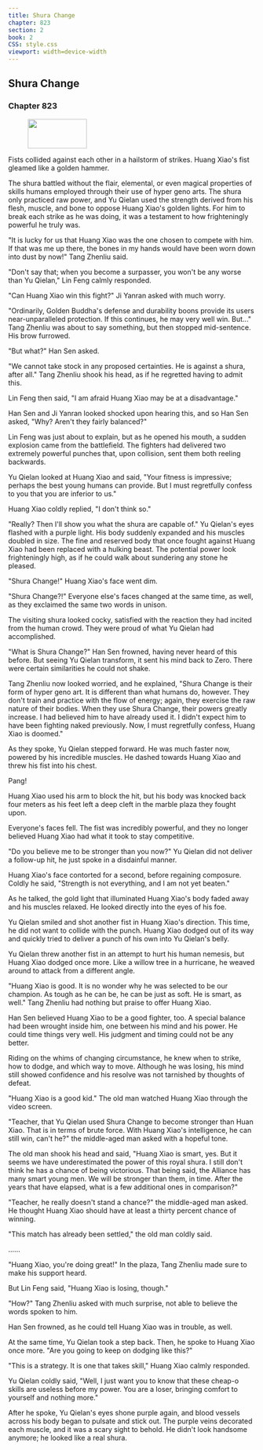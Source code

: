 ```yaml
---
title: Shura Change
chapter: 823
section: 2
book: 2
CSS: style.css
viewport: width=device-width
---
```


## Shura Change

### Chapter 823

<figure>
	<img src="../Images/gem.gif" alt="" id="gem" width="120" height="60" />
</figure>

Fists collided against each other in a hailstorm of strikes. Huang Xiao's fist gleamed like a golden hammer.

The shura battled without the flair, elemental, or even magical properties of skills humans employed through their use of hyper geno arts. The shura only practiced raw power, and Yu Qielan used the strength derived from his flesh, muscle, and bone to oppose Huang Xiao's golden lights. For him to break each strike as he was doing, it was a testament to how frighteningly powerful he truly was.

"It is lucky for us that Huang Xiao was the one chosen to compete with him. If that was me up there, the bones in my hands would have been worn down into dust by now!" Tang Zhenliu said.

"Don't say that; when you become a surpasser, you won't be any worse than Yu Qielan," Lin Feng calmly responded.

"Can Huang Xiao win this fight?" Ji Yanran asked with much worry.

"Ordinarily, Golden Buddha's defense and durability boons provide its users near-unparalleled protection. If this continues, he may very well win. But..." Tang Zhenliu was about to say something, but then stopped mid-sentence. His brow furrowed.

"But what?" Han Sen asked.

"We cannot take stock in any proposed certainties. He is against a shura, after all." Tang Zhenliu shook his head, as if he regretted having to admit this.

Lin Feng then said, "I am afraid Huang Xiao may be at a disadvantage."

Han Sen and Ji Yanran looked shocked upon hearing this, and so Han Sen asked, "Why? Aren't they fairly balanced?"

Lin Feng was just about to explain, but as he opened his mouth, a sudden explosion came from the battlefield. The fighters had delivered two extremely powerful punches that, upon collision, sent them both reeling backwards.

Yu Qielan looked at Huang Xiao and said, "Your fitness is impressive; perhaps the best young humans can provide. But I must regretfully confess to you that you are inferior to us."

Huang Xiao coldly replied, "I don't think so."

"Really? Then I'll show you what the shura are capable of." Yu Qielan's eyes flashed with a purple light. His body suddenly expanded and his muscles doubled in size. The fine and reserved body that once fought against Huang Xiao had been replaced with a hulking beast. The potential power look frighteningly high, as if he could walk about sundering any stone he pleased.

"Shura Change!" Huang Xiao's face went dim.

"Shura Change?!" Everyone else's faces changed at the same time, as well, as they exclaimed the same two words in unison.

The visiting shura looked cocky, satisfied with the reaction they had incited from the human crowd. They were proud of what Yu Qielan had accomplished.

"What is Shura Change?" Han Sen frowned, having never heard of this before. But seeing Yu Qielan transform, it sent his mind back to Zero. There were certain similarities he could not shake.

Tang Zhenliu now looked worried, and he explained, "Shura Change is their form of hyper geno art. It is different than what humans do, however. They don't train and practice with the flow of energy; again, they exercise the raw nature of their bodies. When they use Shura Change, their powers greatly increase. I had believed him to have already used it. I didn't expect him to have been fighting naked previously. Now, I must regretfully confess, Huang Xiao is doomed."

As they spoke, Yu Qielan stepped forward. He was much faster now, powered by his incredible muscles. He dashed towards Huang Xiao and threw his fist into his chest.

Pang!

Huang Xiao used his arm to block the hit, but his body was knocked back four meters as his feet left a deep cleft in the marble plaza they fought upon.

Everyone's faces fell. The fist was incredibly powerful, and they no longer believed Huang Xiao had what it took to stay competitive.

"Do you believe me to be stronger than you now?" Yu Qielan did not deliver a follow-up hit, he just spoke in a disdainful manner.

Huang Xiao's face contorted for a second, before regaining composure. Coldly he said, "Strength is not everything, and I am not yet beaten."

As he talked, the gold light that illuminated Huang Xiao's body faded away and his muscles relaxed. He looked directly into the eyes of his foe.

Yu Qielan smiled and shot another fist in Huang Xiao's direction. This time, he did not want to collide with the punch. Huang Xiao dodged out of its way and quickly tried to deliver a punch of his own into Yu Qielan's belly.

Yu Qielan threw another fist in an attempt to hurt his human nemesis, but Huang Xiao dodged once more. Like a willow tree in a hurricane, he weaved around to attack from a different angle.

"Huang Xiao is good. It is no wonder why he was selected to be our champion. As tough as he can be, he can be just as soft. He is smart, as well." Tang Zhenliu had nothing but praise to offer Huang Xiao.

Han Sen believed Huang Xiao to be a good fighter, too. A special balance had been wrought inside him, one between his mind and his power. He could time things very well. His judgment and timing could not be any better.

Riding on the whims of changing circumstance, he knew when to strike, how to dodge, and which way to move. Although he was losing, his mind still showed confidence and his resolve was not tarnished by thoughts of defeat.

"Huang Xiao is a good kid." The old man watched Huang Xiao through the video screen.

"Teacher, that Yu Qielan used Shura Change to become stronger than Huan Xiao. That is in terms of brute force. With Huang Xiao's intelligence, he can still win, can't he?" the middle-aged man asked with a hopeful tone.

The old man shook his head and said, "Huang Xiao is smart, yes. But it seems we have underestimated the power of this royal shura. I still don't think he has a chance of being victorious. That being said, the Alliance has many smart young men. We will be stronger than them, in time. After the years that have elapsed, what is a few additional ones in comparison?"

"Teacher, he really doesn't stand a chance?" the middle-aged man asked. He thought Huang Xiao should have at least a thirty percent chance of winning.

"This match has already been settled," the old man coldly said.

…...

"Huang Xiao, you're doing great!" In the plaza, Tang Zhenliu made sure to make his support heard.

But Lin Feng said, "Huang Xiao is losing, though."

"How?" Tang Zhenliu asked with much surprise, not able to believe the words spoken to him.

Han Sen frowned, as he could tell Huang Xiao was in trouble, as well.

At the same time, Yu Qielan took a step back. Then, he spoke to Huang Xiao once more. "Are you going to keep on dodging like this?"

"This is a strategy. It is one that takes skill," Huang Xiao calmly responded.

Yu Qielan coldly said, "Well, I just want you to know that these cheap-o skills are useless before my power. You are a loser, bringing comfort to yourself and nothing more."

After he spoke, Yu Qielan's eyes shone purple again, and blood vessels across his body began to pulsate and stick out. The purple veins decorated each muscle, and it was a scary sight to behold. He didn't look handsome anymore; he looked like a real shura.